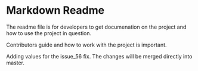 # Markdown Readme 

The readme file is for developers to get documenation on the project and how to use the project in
question. 

Contributors guide and how to work with the project is important.

Adding values for the issue_56 fix. The changes will be merged directly into master.
